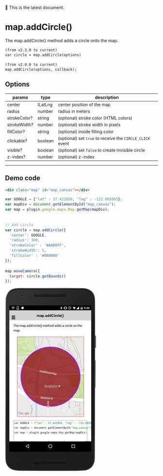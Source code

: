:green_heart: This is the latest document.

# map.addCircle()

The map.addCircle() method adds a circle onto the map.

```
(from v2.3.0 to current)
var circle = map.addCircle(options)

(from v2.0.0 to current)
map.addCircle(options, callback);
```

## Options

params         | type          | description
---------------|---------------|-----------------------------------------------------------------
center         | ILatLng       | center position of the map
radius         | number        | radius in meters
strokeColor?   | string        | (optional) stroke color (HTML colors)
strokeWidth?   | number        | (optional) stroke width in pixels
fillColor?     | string        | (optional) inside filling color
clickable?     | boolean       | (optional) set `true` to receive the `CIRCLE_CLICK` event
visible?       | boolean       | (optional) set `false` to create invisible circle
z-index?       | number        | (optional) z-index
-------------------------------------------------------------------------------------------------


## Demo code

```html
<div class="map" id="map_canvas"></div>
```

```js
var GOOGLE = {"lat" : 37.422858, "lng" : -122.085065};
var mapDiv = document.getElementById("map_canvas");
var map = plugin.google.maps.Map.getMap(mapDiv);


// Add circle
var circle = map.addCircle({
  'center': GOOGLE,
  'radius': 300,
  'strokeColor' : '#AA00FF',
  'strokeWidth': 5,
  'fillColor' : '#880000'
});

map.moveCamera({
  target: circle.getBounds()
});

```

![](image.png)
